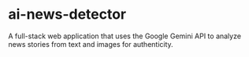 # ai-news-detector
A full-stack web application that uses the Google Gemini API to analyze news stories from text and images for authenticity.

